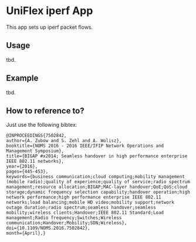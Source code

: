 UniFlex iperf App
=================

This app sets up iperf packet flows.

## Usage

tbd.

## Example

tbd.

## How to reference to?

Just use the following bibtex:

    @INPROCEEDINGS{7502842, 
    author={A. Zubow and S. Zehl and A. Wolisz}, 
    booktitle={NOMS 2016 - 2016 IEEE/IFIP Network Operations and Management Symposium}, 
    title={BIGAP #x2014; Seamless handover in high performance enterprise IEEE 802.11 networks}, 
    year={2016}, 
    pages={445-453}, 
    keywords={business communication;cloud computing;mobility management (mobile radio);quality of experience;quality of service;radio spectrum management;resource allocation;BIGAP;MAC-layer handover;QoE;QoS;cloud storage;dynamic frequency selection capability;handover operation;high network performance;high performance enterprise IEEE 802.11 networks;load balancing;mobile HD video;mobility support;network outage duration;radio spectrum;seamless handover;seamless mobility;wireless clients;Handover;IEEE 802.11 Standard;Load management;Radio frequency;Switches;Wireless communication;Handover;Mobility;SDN;Wireless}, 
    doi={10.1109/NOMS.2016.7502842}, 
    month={April},}

